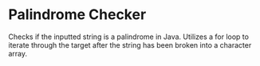 # Palindrome Checker
Checks if the inputted string is a palindrome in Java.
Utilizes a for loop to iterate through the target after the string has been broken into a character array.
